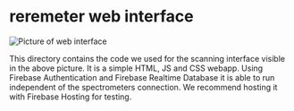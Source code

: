 # reremeter web interface

![Picture of web interface](../images/INTERFACE_USED_FOR_SCANNING.jpeg)

This directory contains the code we used for the scanning interface visible in the above picture. It is a simple HTML, JS and CSS webapp. Using Firebase Authentication and Firebase Realtime Database it is able to run independent of the spectrometers connection. We recommend hosting it with Firebase Hosting for testing. 